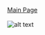 [Main Page](../Title.md)<br><br>
![alt text](https://raw.githubusercontent.com/314-grp-301/314-grp-301.github.io/main/docs/assets/images/Innovation_Showcase_Poster.png)
